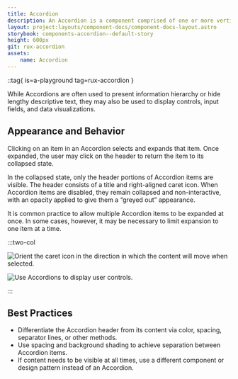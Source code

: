 ```yaml
---
title: Accordion
description: An Accordion is a component comprised of one or more vertically stacked sections or items, which can be expanded and collapsed to hide or reveal content.
layout: project:layouts/component-docs/component-docs-layout.astro
storybook: components-accordion--default-story
height: 600px
git: rux-accordion
assets:
    name: Accordion
---
```


::tag{ is=a-playground tag=rux-accordion }

<!-- An Accordion is a component comprised of one or more vertically stacked sections or items, which can be expanded and collapsed to hide or reveal content. -->

While Accordions are often used to present information hierarchy or hide lengthy descriptive text, they may also be used to display controls, input fields, and data visualizations.

## Appearance and Behavior

Clicking on an item in an Accordion selects and expands that item. Once expanded, the user may click on the header to return the item to its collapsed state.

In the collapsed state, only the header portions of Accordion items are visible. The header consists of a title and right-aligned caret icon. When Accordion items are disabled, they remain collapsed and non-interactive, with an opacity applied to give them a “greyed out” appearance.

It is common practice to allow multiple Accordion items to be expanded at once. In some cases, however, it may be necessary to limit expansion to one item at a time.

:::two-col

![Orient the caret icon in the direction in which the content will move when selected.](/img/components/accordion-2.png "Orient the caret icon in the direction in which the content will move when selected.")

![Use Accordions to display user controls.](/img/components/accordion-4.png "Use Accordions to display user controls.")

:::


## Best Practices

- Differentiate the Accordion header from its content via color, spacing, separator lines, or other methods.
- Use spacing and background shading to achieve separation between Accordion items.
- If content needs to be visible at all times, use a different component or design pattern instead of an Accordion.

